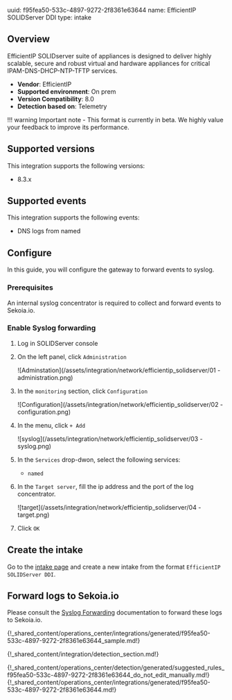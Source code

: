 uuid: f95fea50-533c-4897-9272-2f8361e63644
name: EfficientIP SOLIDServer DDI
type: intake

## Overview

EfficientIP SOLIDserver suite of appliances is designed to deliver highly scalable, secure and robust virtual and hardware appliances for critical IPAM-DNS-DHCP-NTP-TFTP services.

- **Vendor**: EfficientIP
- **Supported environment**: On prem
- **Version Compatibility**: 8.0
- **Detection based on**: Telemetry

!!! warning
    Important note - This format is currently in beta. We highly value your feedback to improve its performance.

## Supported versions

This integration supports the following versions:

- 8.3.x

## Supported events

This integration supports the following events:

- DNS logs from named

## Configure

In this guide, you will configure the gateway to forward events to syslog.

### Prerequisites

An internal syslog concentrator is required to collect and forward events to Sekoia.io.


### Enable Syslog forwarding

1. Log in SOLIDServer console
2. On the left panel, click `Administration`

    ![Adminstation](/assets/integration/network/efficientip_solidserver/01 - administration.png)

3. In the `monitoring` section, click `Configuration`

    ![Configuration](/assets/integration/network/efficientip_solidserver/02 - configuration.png)

4. In the menu, click `+ Add`

    ![syslog](/assets/integration/network/efficientip_solidserver/03 - syslog.png)

5. In the `Services` drop-dwon, select the following services:
	- `named`

6. In the `Target server`, fill the ip address and the port of the log concentrator.

    ![target](/assets/integration/network/efficientip_solidserver/04 - target.png)

7. Click `OK`


## Create the intake

Go to the [intake page](https://app.sekoia.io/operations/intakes) and create a new intake from the format `EfficientIP SOLIDServer DDI`.


## Forward logs to Sekoia.io

Please consult the [Syslog Forwarding](/integration/ingestion_methods/syslog/sekoiaio_forwarder.md) documentation to forward these logs to Sekoia.io.

{!_shared_content/operations_center/integrations/generated/f95fea50-533c-4897-9272-2f8361e63644_sample.md!}


{!_shared_content/integration/detection_section.md!}

{!_shared_content/operations_center/detection/generated/suggested_rules_f95fea50-533c-4897-9272-2f8361e63644_do_not_edit_manually.md!}
{!_shared_content/operations_center/integrations/generated/f95fea50-533c-4897-9272-2f8361e63644.md!}
